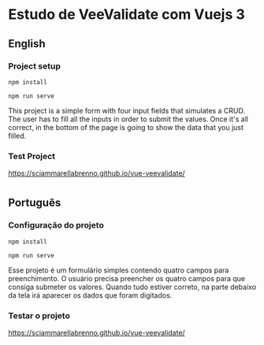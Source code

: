 # Estudo de VeeValidate com Vuejs 3
## English
### Project setup
```
npm install

npm run serve
```
This project is a simple form with four input fields that simulates a CRUD. The user has to fill all the inputs in order to submit the values. Once it's all correct, in the bottom of the page is going to show the data that you just filled.

### Test Project

https://sciammarellabrenno.github.io/vue-veevalidate/

<h1></h1>

## Português
### Configuração do projeto
```
npm install

npm run serve
```
Esse projeto é um formulário simples contendo quatro campos para preenchimento. O usuário precisa preencher os quatro campos para que consiga submeter os valores. Quando tudo estiver correto, na parte debaixo da tela irá aparecer os dados que foram digitados.

### Testar o projeto

https://sciammarellabrenno.github.io/vue-veevalidate/